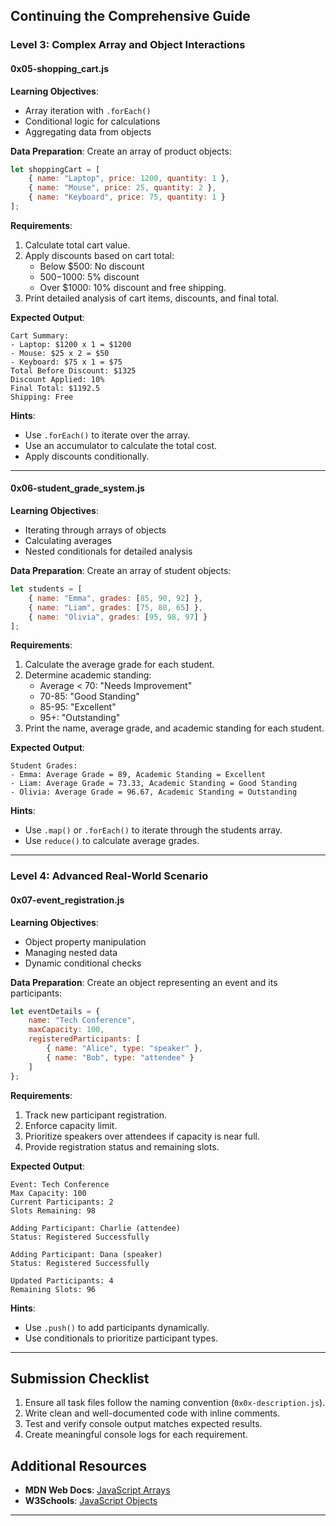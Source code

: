 ## Continuing the Comprehensive Guide

### Level 3: Complex Array and Object Interactions

#### 0x05-shopping_cart.js

**Learning Objectives**:
- Array iteration with `.forEach()`
- Conditional logic for calculations
- Aggregating data from objects

**Data Preparation**:
Create an array of product objects:
```javascript
let shoppingCart = [
    { name: "Laptop", price: 1200, quantity: 1 },
    { name: "Mouse", price: 25, quantity: 2 },
    { name: "Keyboard", price: 75, quantity: 1 }
];
```

**Requirements**:
1. Calculate total cart value.
2. Apply discounts based on cart total:
   - Below $500: No discount
   - $500-$1000: 5% discount
   - Over $1000: 10% discount and free shipping.
3. Print detailed analysis of cart items, discounts, and final total.

**Expected Output**:
```plaintext
Cart Summary:
- Laptop: $1200 x 1 = $1200
- Mouse: $25 x 2 = $50
- Keyboard: $75 x 1 = $75
Total Before Discount: $1325
Discount Applied: 10%
Final Total: $1192.5
Shipping: Free
```

**Hints**:
- Use `.forEach()` to iterate over the array.
- Use an accumulator to calculate the total cost.
- Apply discounts conditionally.

---

#### 0x06-student_grade_system.js

**Learning Objectives**:
- Iterating through arrays of objects
- Calculating averages
- Nested conditionals for detailed analysis

**Data Preparation**:
Create an array of student objects:
```javascript
let students = [
    { name: "Emma", grades: [85, 90, 92] },
    { name: "Liam", grades: [75, 80, 65] },
    { name: "Olivia", grades: [95, 98, 97] }
];
```

**Requirements**:
1. Calculate the average grade for each student.
2. Determine academic standing:
   - Average < 70: "Needs Improvement"
   - 70-85: "Good Standing"
   - 85-95: "Excellent"
   - 95+: "Outstanding"
3. Print the name, average grade, and academic standing for each student.

**Expected Output**:
```plaintext
Student Grades:
- Emma: Average Grade = 89, Academic Standing = Excellent
- Liam: Average Grade = 73.33, Academic Standing = Good Standing
- Olivia: Average Grade = 96.67, Academic Standing = Outstanding
```

**Hints**:
- Use `.map()` or `.forEach()` to iterate through the students array.
- Use `reduce()` to calculate average grades.

---

### Level 4: Advanced Real-World Scenario

#### 0x07-event_registration.js

**Learning Objectives**:
- Object property manipulation
- Managing nested data
- Dynamic conditional checks

**Data Preparation**:
Create an object representing an event and its participants:
```javascript
let eventDetails = {
    name: "Tech Conference",
    maxCapacity: 100,
    registeredParticipants: [
        { name: "Alice", type: "speaker" },
        { name: "Bob", type: "attendee" }
    ]
};
```

**Requirements**:
1. Track new participant registration.
2. Enforce capacity limit.
3. Prioritize speakers over attendees if capacity is near full.
4. Provide registration status and remaining slots.

**Expected Output**:
```plaintext
Event: Tech Conference
Max Capacity: 100
Current Participants: 2
Slots Remaining: 98

Adding Participant: Charlie (attendee)
Status: Registered Successfully

Adding Participant: Dana (speaker)
Status: Registered Successfully

Updated Participants: 4
Remaining Slots: 96
```

**Hints**:
- Use `.push()` to add participants dynamically.
- Use conditionals to prioritize participant types.

---

## Submission Checklist

1. Ensure all task files follow the naming convention (`0x0x-description.js`).
2. Write clean and well-documented code with inline comments.
3. Test and verify console output matches expected results.
4. Create meaningful console logs for each requirement.

## Additional Resources

- **MDN Web Docs**: [JavaScript Arrays](https://developer.mozilla.org/en-US/docs/Web/JavaScript/Reference/Global_Objects/Array)
- **W3Schools**: [JavaScript Objects](https://www.w3schools.com/js/js_objects.asp)

---
